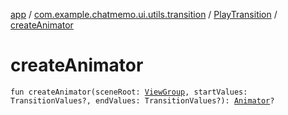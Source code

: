 [app](../../index.md) / [com.example.chatmemo.ui.utils.transition](../index.md) / [PlayTransition](index.md) / [createAnimator](./create-animator.md)

# createAnimator

`fun createAnimator(sceneRoot: `[`ViewGroup`](https://developer.android.com/reference/android/view/ViewGroup.html)`, startValues: TransitionValues?, endValues: TransitionValues?): `[`Animator`](https://developer.android.com/reference/android/animation/Animator.html)`?`